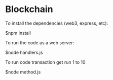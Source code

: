 # Blockchain



To install the dependencies (web3, express, etc):

$npm install

To run the code as a web server:

$node handlers.js

To run code transaction get run 1 to 10 

$node method.js
